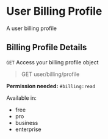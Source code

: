 # User Billing Profile

A user billing profile

## Billing Profile Details

`GET` Access your billing profile object

> GET user/billing/profile

**Permission needed:** `#billing:read`

Available in:

* free
* pro
* business
* enterprise

